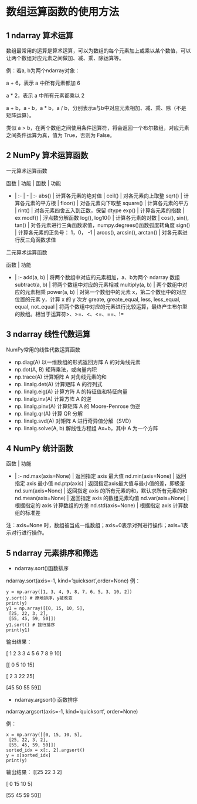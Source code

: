 
# 数组运算函数的使用方法
## 1 ndarray 算术运算
数组最常用的运算是算术运算，可以为数组的每个元素加上或乘以某个数值，可以让两个数组对应元素之间做加、减、乘、除运算等。

例：若a, b为两个ndarray对象：
 
a + 6，表示 a 中所有元素都加 6 

a * 2，表示 a 中所有元素都乘以 2 

a + b，a - b，a * b，a / b，分别表示a与b中对应元素相加、减、乘、除（不是矩阵运算）。 

类似 a > b，在两个数组之间使用条件运算符，将会返回一个布尔数组，对应元素之间条件运算为真，值为 True，否则为 False。
## 2 NumPy 算术运算函数
一元算术运算函数

函数  | 功能 | 函数  | 功能
- | :- | - | :-
abs()  | 计算各元素的绝对值 |  ceil()  | 对各元素向上取整
sqrt() |  计算各元素的平方根 |  floor()  | 对各元素向下取整
square()  | 计算各元素的平方 |  rint() |  对各元素四舍五入到正数，保留 dtype
exp()  | 计算各元素的指数 | ex modf() |  浮点数分解函数
log(), log10()  | 计算各元素的对数  | cos(), sin(), tan() |  对各元素进行三角函数求值，numpy.degrees()函数弧度转角度
sign() | 计算各元素的正负号： 1，0， -1 | arcos(), arcsin(), arctan() | 对各元素进行反三角函数求值


二元算术运算函数

函数  | 功能 
- | :-
add(a, b)  | 将两个数组中对应的元素相加，a、b为两个 ndarray 数组
subtract(a, b)  | 将两个数组中对应的元素相减
multiply(a, b)  | 两个数组中对应的元素相乘
power(a, b)  | 对第一个数组中的元素 x，第二个数组中的对应位置的元素 y，计算 x 的 y 次方
greate, greate_equal, less, less_equal, equal, not_equal | 将两个数组中对应的元素进行比较运算，最终产生布尔型的数组。相当于运算符>、>=、<、<=、==、!=

## 3 ndarray 线性代数运算
NumPy常用的线性代数运算函数
- np.diag(A) 以一维数组的形式返回方阵 A 的对角线元素
- np.dot(A, B) 矩阵乘法，或向量内积
- np.trace(A) 计算矩阵 A 对角线元素的和
- np. linalg.det(A) 计算矩阵 A 的行列式
- np. linalg.eig(A) 计算方阵 A 的特征值和特征向量
- np. linalg.inv(A) 计算方阵 A 的逆
- np. linalg.pinv(A) 计算矩阵 A 的 Moore-Penrose 伪逆
- np. linalg.qr(A) 计算 QR 分解
- np. linalg.svd(A) 对矩阵 A 进行奇异值分解（SVD）
- np. linalg.solve(A, b) 解线性方程组 Ax=b，其中 A 为一个方阵
## 4 NumPy 统计函数
函数  | 功能
 - | :-
nd.max(axis=None)  | 返回指定 axis 最大值
nd.min(axis=None)  | 返回指定 axis 最小值
nd.ptp(axis)  | 返回指定axis最大值与最小值的差，即极差
nd.sum(axis=None)  | 返回指定 axis 的所有元素的和，默认求所有元素的和
nd.mean(axis=None)  | 返回指定 axis 的数组元素均值
nd.var(axis=None)  | 根据指定的 axis 计算数组的方差
nd.std(axis=None)  | 根据指定 axis 计算数组的标准差

注：axis=None 时，数组被当成一维数组；axis=0表示对列进行操作；axis=1表示对行进行操作。

## 5 ndarray 元素排序和筛选
- ndarray.sort()函数排序

ndarray.sort(axis=-1, kind=’quicksort’,order=None)
例：
``` import numpy as np
y = np.array([1, 3, 4, 9, 8, 7, 6, 5, 3, 10, 2])
y.sort() # 原地排序，y被改变
print(y)
y1 = np.array([[0, 15, 10, 5],
 [25, 22, 3, 2],
 [55, 45, 59, 50]])
y1.sort() # 按行排序
print(y1)
```
输出结果：

[ 1 2 3 3 4 5 6 7 8 9 10]

[[ 0 5 10 15]

[ 2 3 22 25]

[45 50 55 59]]

- ndarray.argsort() 函数排序

ndarray.argsort(axis=-1, kind=’quicksort’,
 order=None)

例：
```import numpy as np
x = np.array([[0, 15, 10, 5],
 [25, 22, 3, 2],
 [55, 45, 59, 50]])
sorted_idx = x[:, 2].argsort()
y = x[sorted_idx]
print(y)
```
输出结果：
[[25 22 3 2]

[ 0 15 10 5]

[55 45 59 50]]